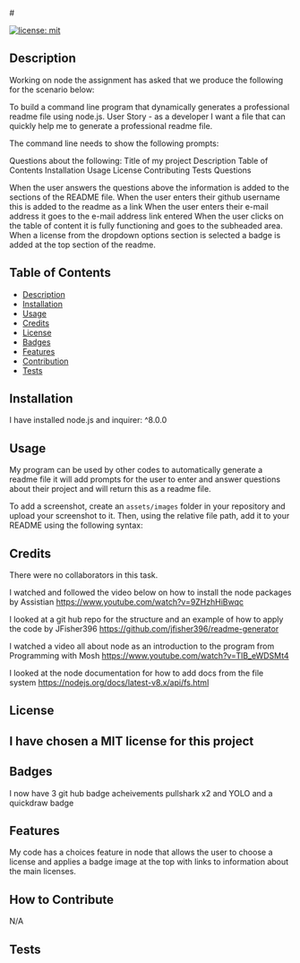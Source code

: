 #<readme generator>

[![license: mit](https://img.shields.io/badge/MIT-License__for__MIT-yellowgreen)](https://opensource.org/license/mit/)

## Description
<a id="description"></a>

Working on node the assignment has asked that we produce the following for the scenario below:

To build a command line program that dynamically generates a professional readme file using node.js.
User Story - as a developer I want a file that can quickly help me to generate a professional readme file.

The command line needs to show the following prompts:

Questions about the following:
Title of my project
Description
Table of Contents
Installation 
Usage
License
Contributing
Tests
Questions

When the user answers the questions above the information is added to the sections of the README file. 
When the user enters their github username this is added to the readme as a link
When the user enters their e-mail address it goes to the e-mail address link entered
When the user clicks on the table of content it is fully functioning and goes to the subheaded area.
When a license from the dropdown options section is selected a badge is added at the top section of the readme.


## Table of Contents

- [Description](#description)
- [Installation](#installation)
- [Usage](#usage)
- [Credits](#credits)
- [License](#license)
- [Badges](#badges)
- [Features](#features)
- [Contribution](#how-to-contribute)
- [Tests](#tests)

## Installation
<a id="installation"></a>

I have installed node.js and inquirer: ^8.0.0 

## Usage
<a id="usage"></a>

My program can be used by other codes to automatically generate a readme file it will add prompts for the user to enter and answer questions about their project and will return this as a readme file.

To add a screenshot, create an `assets/images` folder in your repository and upload your screenshot to it. Then, using the relative file path, add it to your README using the following syntax:





## Credits
<a id="credits"></a>

There were no collaborators in this task.

I watched and followed the video below on how to install the node packages by Assistian
https://www.youtube.com/watch?v=9ZHzhHiBwqc

I looked at a git hub repo for the structure and an example of how to apply the code by JFisher396
https://github.com/jfisher396/readme-generator

I watched a video all about node as an introduction to the program from Programming with Mosh
https://www.youtube.com/watch?v=TlB_eWDSMt4

I looked at the node documentation for how to add docs from the file system
https://nodejs.org/docs/latest-v8.x/api/fs.html



## License
<a id="license"></a>

I have chosen a MIT license for this project
---

## Badges
<a id="badges"></a>

I now have 3 git hub badge acheivements pullshark x2 and YOLO and a quickdraw badge

## Features
<a id="features"></a>

My code has a choices feature in node that allows the user to choose a license and applies a badge image at the top with links to information about the main licenses.

## How to Contribute
<a id="contribution"></a>

N/A

## Tests
<a id="tests"></a>

